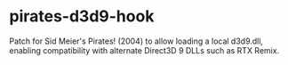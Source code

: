 # pirates-d3d9-hook
Patch for Sid Meier's Pirates! (2004) to allow loading a local d3d9.dll, enabling compatibility with alternate Direct3D 9 DLLs such as RTX Remix.
